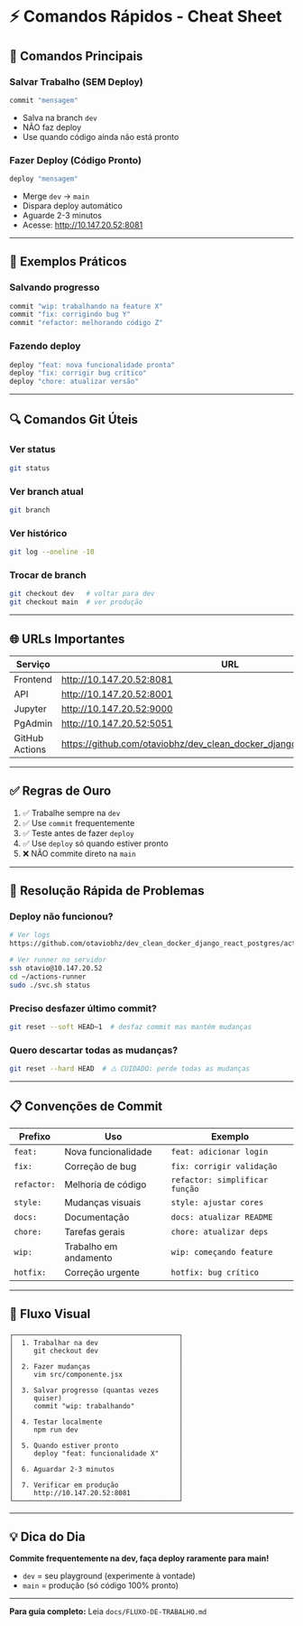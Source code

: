 # ⚡ Comandos Rápidos - Cheat Sheet

## 🎯 Comandos Principais

### Salvar Trabalho (SEM Deploy)
```bash
commit "mensagem"
```
- Salva na branch `dev`
- NÃO faz deploy
- Use quando código ainda não está pronto

### Fazer Deploy (Código Pronto)
```bash
deploy "mensagem"
```
- Merge `dev` → `main`
- Dispara deploy automático
- Aguarde 2-3 minutos
- Acesse: http://10.147.20.52:8081

---

## 📝 Exemplos Práticos

### Salvando progresso
```bash
commit "wip: trabalhando na feature X"
commit "fix: corrigindo bug Y"
commit "refactor: melhorando código Z"
```

### Fazendo deploy
```bash
deploy "feat: nova funcionalidade pronta"
deploy "fix: corrigir bug crítico"
deploy "chore: atualizar versão"
```

---

## 🔍 Comandos Git Úteis

### Ver status
```bash
git status
```

### Ver branch atual
```bash
git branch
```

### Ver histórico
```bash
git log --oneline -10
```

### Trocar de branch
```bash
git checkout dev   # voltar para dev
git checkout main  # ver produção
```

---

## 🌐 URLs Importantes

| Serviço | URL |
|---------|-----|
| Frontend | http://10.147.20.52:8081 |
| API | http://10.147.20.52:8001 |
| Jupyter | http://10.147.20.52:9000 |
| PgAdmin | http://10.147.20.52:5051 |
| GitHub Actions | https://github.com/otaviobhz/dev_clean_docker_django_react_postgres/actions |

---

## ✅ Regras de Ouro

1. ✅ Trabalhe sempre na `dev`
2. ✅ Use `commit` frequentemente
3. ✅ Teste antes de fazer `deploy`
4. ✅ Use `deploy` só quando estiver pronto
5. ❌ NÃO commite direto na `main`

---

## 🚨 Resolução Rápida de Problemas

### Deploy não funcionou?
```bash
# Ver logs
https://github.com/otaviobhz/dev_clean_docker_django_react_postgres/actions

# Ver runner no servidor
ssh otavio@10.147.20.52
cd ~/actions-runner
sudo ./svc.sh status
```

### Preciso desfazer último commit?
```bash
git reset --soft HEAD~1  # desfaz commit mas mantém mudanças
```

### Quero descartar todas as mudanças?
```bash
git reset --hard HEAD  # ⚠️ CUIDADO: perde todas as mudanças
```

---

## 📋 Convenções de Commit

| Prefixo | Uso | Exemplo |
|---------|-----|---------|
| `feat:` | Nova funcionalidade | `feat: adicionar login` |
| `fix:` | Correção de bug | `fix: corrigir validação` |
| `refactor:` | Melhoria de código | `refactor: simplificar função` |
| `style:` | Mudanças visuais | `style: ajustar cores` |
| `docs:` | Documentação | `docs: atualizar README` |
| `chore:` | Tarefas gerais | `chore: atualizar deps` |
| `wip:` | Trabalho em andamento | `wip: começando feature` |
| `hotfix:` | Correção urgente | `hotfix: bug crítico` |

---

## 🔄 Fluxo Visual

```
┌─────────────────────────────────────────┐
│  1. Trabalhar na dev                    │
│     git checkout dev                    │
│                                         │
│  2. Fazer mudanças                      │
│     vim src/componente.jsx              │
│                                         │
│  3. Salvar progresso (quantas vezes     │
│     quiser)                             │
│     commit "wip: trabalhando"           │
│                                         │
│  4. Testar localmente                   │
│     npm run dev                         │
│                                         │
│  5. Quando estiver pronto               │
│     deploy "feat: funcionalidade X"     │
│                                         │
│  6. Aguardar 2-3 minutos                │
│                                         │
│  7. Verificar em produção               │
│     http://10.147.20.52:8081            │
└─────────────────────────────────────────┘
```

---

## 💡 Dica do Dia

**Commite frequentemente na dev, faça deploy raramente para main!**

- `dev` = seu playground (experimente à vontade)
- `main` = produção (só código 100% pronto)

---

**Para guia completo:** Leia `docs/FLUXO-DE-TRABALHO.md`
